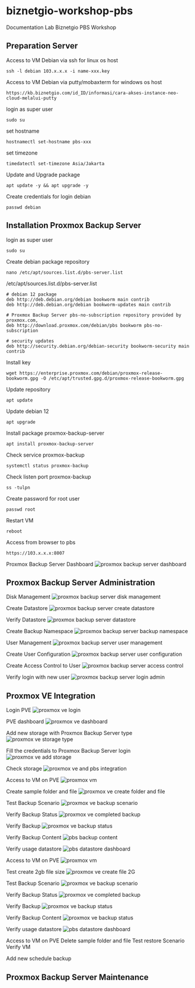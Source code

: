 # biznetgio-workshop-pbs
Documentation Lab Biznetgio PBS Workshop

## Preparation Server
Access to VM Debian via ssh for linux os host
```
ssh -l debian 103.x.x.x -i name-xxx.key
```

Access to VM Debian via putty/mobaxterm for windows os host
```
https://kb.biznetgio.com/id_ID/informasi/cara-akses-instance-neo-cloud-melalui-putty
```

login as super user
```
sudo su
```

set hostname
```
hostnamectl set-hostname pbs-xxx
```

set timezone
```
timedatectl set-timezone Asia/Jakarta
```

Update and Upgrade package
```
apt update -y && apt upgrade -y
```

Create credentials for login debian
```
passwd debian
```

## Installation Proxmox Backup Server
login as super user
```
sudo su
```

Create debian package repository 
```
nano /etc/apt/sources.list.d/pbs-server.list
```

/etc/apt/sources.list.d/pbs-server.list
```
# debian 12 package
deb http://deb.debian.org/debian bookworm main contrib
deb http://deb.debian.org/debian bookworm-updates main contrib

# Proxmox Backup Server pbs-no-subscription repository provided by proxmox.com,
deb http://download.proxmox.com/debian/pbs bookworm pbs-no-subscription

# security updates
deb http://security.debian.org/debian-security bookworm-security main contrib
```

Install key
```
wget https://enterprise.proxmox.com/debian/proxmox-release-bookworm.gpg -O /etc/apt/trusted.gpg.d/proxmox-release-bookworm.gpg
```

Update repository
```
apt update
```

Update debian 12
```
apt upgrade
```

Install package proxmox-backup-server
```
apt install proxmox-backup-server
```

Check service proxmox-backup
```
systemctl status proxmox-backup
```

Check listen port proxmox-backup
```
ss -tulpn
```

Create password for root user
```
passwd root
```

Restart VM
```
reboot
```

Access from browser to pbs
```
https://103.x.x.x:8007
```

Proxmox Backup Server Dashboard
<img src="images/pbs-dashboard.png" alt="proxmox backup server dashboard"/>

## Proxmox Backup Server Administration
Disk Management
<img src="images/pbs-disk-management.png" alt="proxmox backup server disk management"/>

Create Datastore
<img src="images/pbs-create-datastore.png" alt="proxmox backup server create datastore"/>

Verify Datastore
<img src="images/pbs-datastore.png" alt="proxmox backup server datastore"/>

Create Backup Namespace
<img src="images/pbs-backup-namespace.png" alt="proxmox backup server backup namespace"/>

User Management
<img src="images/pbs-user-management.png" alt="proxmox backup server user management"/>

Create User Configuration
<img src="images/pbs-user-configuration.png" alt="proxmox backup server user configuration"/>

Create Access Control to User
<img src="images/pbs-access-control.png" alt="proxmox backup server access control"/>

Verify login with new user
<img src="images/pbs-login-admin.png" alt="proxmox backup server login admin"/>

## Proxmox VE Integration
Login PVE
<img src="images/pve-login.png" alt="proxmox ve login"/>

PVE dashboard
<img src="images/pve-dashboard.png" alt="proxmox ve dashboard"/>

Add new storage with Proxmox Backup Server type
<img src="images/pve-storage-type.png" alt="proxmox ve storage type"/>

Fill the credentials to Proxmox Backup Server login
<img src="images/pve-add-storage.png" alt="proxmox ve add storage"/>

Check storage
<img src="images/pve-pbs-integration.png" alt="proxmox ve and pbs integration"/>

Access to VM on PVE
<img src="images/pve-vm.png" alt="proxmox vm"/>

Create sample folder and file
<img src="images/pve-create-file.png" alt="proxmox ve create folder and file"/>

Test Backup Scenario
<img src="images/pve-backup.png" alt="proxmox ve backup scenario"/>

Verify Backup Status
<img src="images/pve-completed-backup.png" alt="proxmox ve completed backup"/>

Verify Backup
<img src="images/pve-backup-status.png" alt="proxmox ve backup status"/>

Verify Backup Content
<img src="images/pbs-backup-content.png" alt="pbs backup content"/>

Verify usage datastore
<img src="images/pbs-datastore-dashboard.png" alt="pbs datastore dashboard"/>

Access to VM on PVE
<img src="images/pve-vm.png" alt="proxmox vm"/>

Test create 2gb file size
<img src="images/pve-fallocate" alt="proxmox ve create file 2G"/>

Test Backup Scenario
<img src="images/pve-backup.png" alt="proxmox ve backup scenario"/>

Verify Backup Status
<img src="images/pve-backup-completed-2.png" alt="proxmox ve completed backup"/>

Verify Backup
<img src="images/pve-backup-status-2.png" alt="proxmox ve backup status"/>

Verify Backup Content
<img src="images/pve-backup-content-2.png" alt="proxmox ve backup status"/>

Verify usage datastore
<img src="images/pbs-datastore-dashboard-2.png" alt="pbs datastore dashboard"/>

Access to VM on PVE
Delete sample folder and file
Test restore Scenario
Verify VM

Add new schedule backup

## Proxmox Backup Server Maintenance